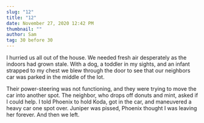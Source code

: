 ```yaml
---
slug: "12"
title: "12"
date: November 27, 2020 12:42 PM
thumbnail: ""
author: Sam
tag: 30 before 30
---
```

I hurried us all out of the house. We needed fresh air desperately as the indoors had grown stale. With a dog, a toddler in my sights, and an infant strapped to my chest we blew through the door to see that our neighbors car was parked in the middle of the lot. 

Their power-steering was not functioning, and they were trying to move the car into another spot. The neighbor, who drops off donuts and mint, asked if I could help. I told Phoenix to hold Koda, got in the car, and maneuvered a heavy car one spot over. Juniper was pissed, Phoenix thought I was leaving her forever. And then we left.